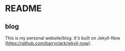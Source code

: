 # README

## blog

This is my personal website/blog. It's built on Jekyll-Now (https://github.com/barryclark/jekyll-now).
